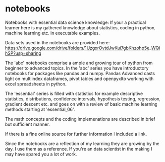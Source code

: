 # notebooks

Notebooks with essential data science knowledge:
If your a practical learner here is my gathered knowledge about
statistics, coding in python, machine learning etc. in executable examples.

Data sets used in the notebooks are provided here:
https://drive.google.com/drive/folders/1UzgxrOvtdJwKui7gbKhzohp5e_WQihSP?usp=sharing

The 'abc' notebooks comprise a ample and growing tour of python from beginner to advanced topics.
In the 'abc' series you have  introductory notebooks for packages like pandas and numpy.
Pandas Advanced casts light on multiindex dataframes, pivot tables and openpyxlto working with
excel spreadsheets in python.

The 'essential' series is filled with statistics for example descriptive statistics, distributions,
confidence intervals, hypothesis testing, regression, gradient descent etc. and goes on with a review of
basic machine learning methods starting at 'essential_06'.

The math concepts and the coding implemenations are described in brief but sufficient manner.

If there is a fine online source for further information I included a link.

Since the notebooks are a reflection of my learning they are growing by the  day.
I use them as a reference. If you're an data scientist in the making I may have spared you a lot of work.
